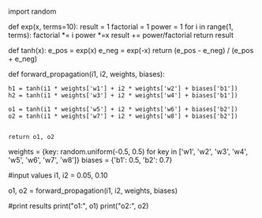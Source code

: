 import random

def exp(x, terms=10):
        result = 1
        factorial = 1
        power = 1
        for i in range(1, terms):
            factorial *= i
            power *=x
            result += power/factorial
        return result
    
def tanh(x):
    e_pos = exp(x)
    e_neg = exp(-x)
    return (e_pos - e_neg) / (e_pos + e_neg)

def forward_propagation(i1, i2, weights, biases):
    
    h1 = tanh(i1 * weights['w1'] + i2 * weights['w2'] + biases['b1'])
    h2 = tanh(i1 * weights['w3'] + i2 * weights['w4'] + biases['b1'])
    
    o1 = tanh(i1 * weights['w5'] + i2 * weights['w6'] + biases['b2'])
    o2 = tanh(i1 * weights['w7'] + i2 * weights['w8'] + biases['b2'])
    
    
    return o1, o2

weights = {key: random.uniform(-0.5, 0.5) for key in ['w1', 'w2', 'w3', 'w4', 'w5', 'w6', 'w7', 'w8']}
biases = {'b1': 0.5, 'b2': 0.7}

#input values
i1, i2 = 0.05, 0.10

o1, o2 = forward_propagation(i1, i2, weights, biases)
    
    
#print results
print("o1:", o1)
print("o2:", o2)

